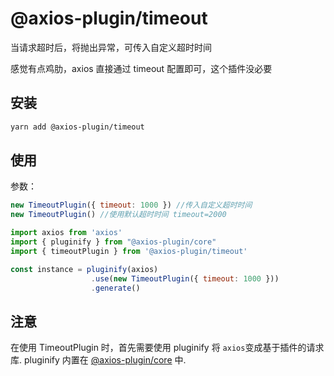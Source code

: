 # @axios-plugin/timeout <Badge type="tip" text="^0.0.5" />

当请求超时后，将抛出异常，可传入自定义超时时间

感觉有点鸡肋，axios 直接通过 timeout 配置即可，这个插件没必要

## 安装
```bash
yarn add @axios-plugin/timeout
```

## 使用
参数：
```js
new TimeoutPlugin({ timeout: 1000 }) //传入自定义超时时间
new TimeoutPlugin() //使用默认超时时间 timeout=2000
```

```js
import axios from 'axios'
import { pluginify } from "@axios-plugin/core"
import { timeoutPlugin } from '@axios-plugin/timeout'

const instance = pluginify(axios)
                  .use(new TimeoutPlugin({ timeout: 1000 }))
                  .generate()
```

## 注意
在使用 TimeoutPlugin 时，首先需要使用 pluginify 将 `axios`变成基于插件的请求库.
pluginify 内置在 [@axios-plugin/core](https://www.npmjs.com/package/@axios-plugin/core) 中.